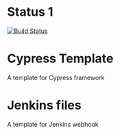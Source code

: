 # Status 1
[![Build Status](http://testvmjenkins.westeurope.cloudapp.azure.com:8080/buildStatus/icon?job=cy-fw-template)](http://testvmjenkins.westeurope.cloudapp.azure.com:8080/job/cy-fw-template/)
# Cypress Template
A template for Cypress framework
# Jenkins files
A template for Jenkins webhook
